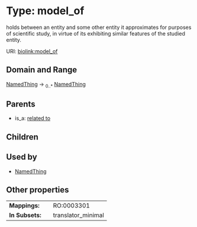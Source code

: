
# Type: model_of


holds between an entity and some other entity it approximates for purposes of scientific study, in virtue of its exhibiting similar features of the studied entity.

URI: [biolink:model_of](https://w3id.org/biolink/vocab/model_of)


## Domain and Range

[NamedThing](NamedThing.md) ->  <sub>0..*</sub> [NamedThing](NamedThing.md)

## Parents

 *  is_a: [related to](related_to.md)

## Children


## Used by

 * [NamedThing](NamedThing.md)

## Other properties

|  |  |  |
| --- | --- | --- |
| **Mappings:** | | RO:0003301 |
| **In Subsets:** | | translator_minimal |

